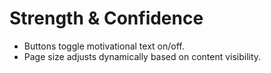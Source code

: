 # **Strength & Confidence**
   - Buttons toggle motivational text on/off.
   - Page size adjusts dynamically based on content visibility.